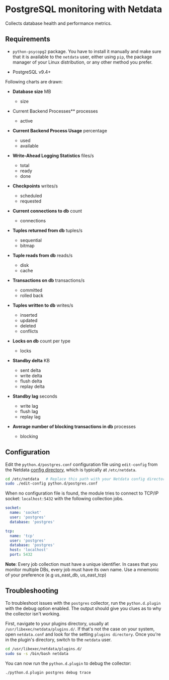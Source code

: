 # PostgreSQL monitoring with Netdata

Collects database health and performance metrics.

## Requirements

- `python-psycopg2` package. You have to install it manually and make sure that it is available to the `netdata` user,
  either using `pip`, the package manager of your Linux distribution, or any other method you prefer.

- PostgreSQL v9.4+

Following charts are drawn:

- **Database size** MB
    - size

- Current Backend Processes** processes
    - active

- **Current Backend Process Usage** percentage
    - used
    - available

- **Write-Ahead Logging Statistics** files/s
    - total
    - ready
    - done

- **Checkpoints** writes/s
    - scheduled
    - requested

- **Current connections to db** count
    - connections

- **Tuples returned from db** tuples/s
    - sequential
    - bitmap

- **Tuple reads from db** reads/s
    - disk
    - cache

- **Transactions on db** transactions/s
    - committed
    - rolled back

- **Tuples written to db** writes/s
    - inserted
    - updated
    - deleted
    - conflicts

- **Locks on db** count per type
    - locks

- **Standby delta** KB
    - sent delta
    - write delta
    - flush delta
    - replay delta

- **Standby lag** seconds
    - write lag
    - flush lag
    - replay lag

- **Average number of blocking transactions in db** processes
    - blocking

## Configuration

Edit the `python.d/postgres.conf` configuration file using `edit-config` from the Netdata [config
directory](/docs/configure/nodes.md), which is typically at `/etc/netdata`.

```bash
cd /etc/netdata   # Replace this path with your Netdata config directory, if different
sudo ./edit-config python.d/postgres.conf
```

When no configuration file is found, the module tries to connect to TCP/IP socket: `localhost:5432` with the
following collection jobs.

```yaml
socket:
  name: 'socket'
  user: 'postgres'
  database: 'postgres'

tcp:
  name: 'tcp'
  user: 'postgres'
  database: 'postgres'
  host: 'localhost'
  port: 5432
```

**Note**: Every job collection must have a unique identifier. In cases that you monitor multiple DBs, every
job must have its own name. Use a mnemonic of your preference (e.g us_east_db, us_east_tcp)

## Troubleshooting

To troubleshoot issues with the `postgres` collector, run the `python.d.plugin` with the debug option enabled. The
output
should give you clues as to why the collector isn't working.

First, navigate to your plugins directory, usually at `/usr/libexec/netdata/plugins.d/`. If that's not the case on your
system, open `netdata.conf` and look for the setting `plugins directory`. Once you're in the plugin's directory, switch
to the `netdata` user.

```bash
cd /usr/libexec/netdata/plugins.d/
sudo su -s /bin/bash netdata
```

You can now run the `python.d.plugin` to debug the collector:

```bash
./python.d.plugin postgres debug trace
```
